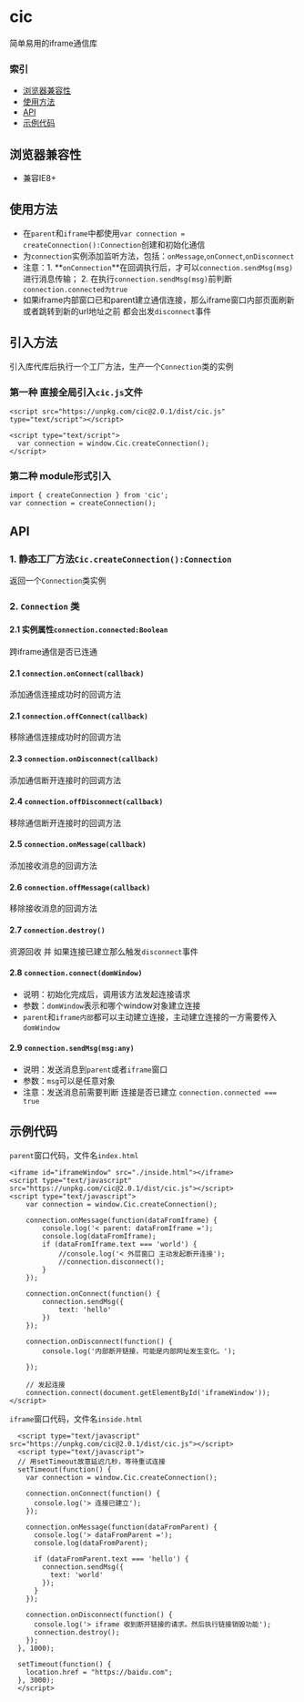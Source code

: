 # cic

简单易用的iframe通信库


### 索引

- [浏览器兼容性]()
- [使用方法]()
- [API]()
- [示例代码]()

##  浏览器兼容性

- 兼容IE8+

## 使用方法

- 在`parent`和`iframe`中都使用`var connection = createConnection():Connection`创建和初始化通信
- 为`connection`实例添加监听方法，包括：`onMessage`,`onConnect`,`onDisconnect`
- 注意：1. **`onConnection`**在回调执行后，才可以`connection.sendMsg(msg)`进行消息传输； 2. 在执行`connection.sendMsg(msg)`前判断`connection.connected为true`
- 如果iframe内部窗口已和parent建立通信连接，那么iframe窗口内部页面刷新或者跳转到新的url地址之前 都会出发`disconnect`事件

## 引入方法

引入库代库后执行一个工厂方法，生产一个`Connection`类的实例

### 第一种 直接全局引入`cic.js`文件

```
<script src="https://unpkg.com/cic@2.0.1/dist/cic.js" type="text/script"></script>

<script type="text/script">
  var connection = window.Cic.createConnection();
</script>

```

### 第二种 module形式引入

```
import { createConnection } from 'cic';
var connection = createConnection();
```

## API

### 1. 静态工厂方法`Cic.createConnection():Connection`

返回一个`Connection`类实例

### 2. `Connection` 类

#### 2.1 实例属性`connection.connected:Boolean`

跨iframe通信是否已连通

#### 2.1 `connection.onConnect(callback)`

添加通信连接成功时的回调方法

#### 2.1 `connection.offConnect(callback)`

移除通信连接成功时的回调方法

#### 2.3 `connection.onDisconnect(callback)`

添加通信断开连接时的回调方法

#### 2.4 `connection.offDisconnect(callback)`

移除通信断开连接时的回调方法


#### 2.5 `connection.onMessage(callback)`

添加接收消息的回调方法

#### 2.6 `connection.offMessage(callback)`

移除接收消息的回调方法


#### 2.7 `connection.destroy()`

资源回收 并 如果连接已建立那么触发`disconnect`事件

#### 2.8 `connection.connect(domWindow)`

- 说明：初始化完成后，调用该方法发起连接请求
- 参数：`domWindow`表示和哪个window对象建立连接
- `parent`和`iframe内部`都可以主动建立连接，主动建立连接的一方需要传入`domWindow`

#### 2.9 `connection.sendMsg(msg:any)`

- 说明：发送消息到`parent`或者`iframe`窗口
- 参数：`msg`可以是任意对象
- 注意：发送消息前需要判断 连接是否已建立 `connection.connected === true`


## 示例代码

`parent`窗口代码，文件名`index.html`

```
<iframe id="iframeWindow" src="./inside.html"></iframe>
<script type="text/javascript" src="https://unpkg.com/cic@2.0.1/dist/cic.js"></script>
<script type="text/javascript">
    var connection = window.Cic.createConnection();

    connection.onMessage(function(dataFromIframe) {
        console.log('< parent: dataFromIframe =');
        console.log(dataFromIframe);
        if (dataFromIframe.text === 'world') {
            //console.log('< 外层窗口 主动发起断开连接');
            //connection.disconnect();
        }
    });

    connection.onConnect(function() {
        connection.sendMsg({
            text: 'hello'
        })
    });

    connection.onDisconnect(function() {
        console.log('内部断开链接，可能是内部网址发生变化。');
        
    });

    // 发起连接
    connection.connect(document.getElementById('iframeWindow'));
</script>

```

`iframe`窗口代码，文件名`inside.html`

```
  <script type="text/javascript" src="https://unpkg.com/cic@2.0.1/dist/cic.js"></script>
  <script type="text/javascript">
  // 用setTimeout故意延迟几秒，等待重试连接
  setTimeout(function() {
    var connection = window.Cic.createConnection();

    connection.onConnect(function() {
      console.log('> 连接已建立');
    });

    connection.onMessage(function(dataFromParent) {
      console.log('> dataFromParent =');
      console.log(dataFromParent);

      if (dataFromParent.text === 'hello') {
        connection.sendMsg({
          text: 'world'
        });
      }
    });

    connection.onDisconnect(function() {
      console.log('> iframe 收到断开链接的请求。然后执行链接销毁功能');
      connection.destroy();
    });
  }, 1000);

  setTimeout(function() {
    location.href = "https://baidu.com";
  }, 3000);
  </script>

```
